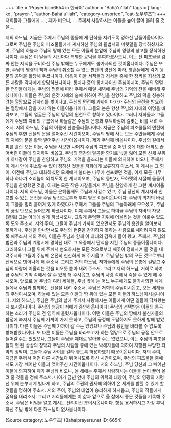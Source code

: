 +++
title = 'Prayer bpn6654 in 한국어'
author = "Bahá'u'lláh"
tags = ['lang-ko', 'prayer-', "author-Bahá'u'lláh", "category-unsorted", "cat-노우루즈"]
+++
저희들과 그들에게....., 제가 비오니,
… 주께서 사랑하시는 이들을 높이 끌어 올려 줄 것을...,

저의 하느님, 지금은 주께서 주님의 종들에 게 단식을 지키도록 명하신 날들이옵나이다. 그로써 주님은 주님의 피조물들에게 계시하신 주님의 율법서의 머릿말을 장식하셨사오며, 주님의 하늘과 주님의 땅에 있는 모든 이들의 눈앞에 주님의 명령의 창고를 장식하셨나이다. 주님은 이 날들의 시간마다 특별한 공덕을 부여하셨사오니, 이는 전 피조물을 감싸 안는 지식을 구비하신 주님 밖에는 누구에게도 불가사의한 것이옵나이다. 주님은 또한, 주님의 명령의 책과 주님의 취소할 수 없는 판단의 경전에 따라, 영혼들에게 각기 응분의 공덕을 할당해 주셨나이다. 더욱이 이들 서책들과 경서들 중에 한 장씩을 지상의 모든 사람들 각자에게 할당하셨나이다.
통치자 중의 통치자이신 주님이시여, 주님의 열렬한 연인들에게는, 주님의 명령에 따라 주께서 매일 새벽에 주님의 기억의 잔을 예비해 주셨나이다. 이들은 주님의 온갖 지혜의 술에 취하여 주님을 찬양하고 주님의 덕을 칭송하려는 열망으로 잠자리를 벗어나고, 주님의 면전에 가까이 다가가 주님의 은전을 받으려는 열망에서 잠을 자지 않는 이들이옵나이다. 그들의 눈은 항상 주님의 자애의 여명을 바라보고, 그들의 얼굴은 주님의 영감의 원천으로 향하고 있나이다. 그러니 저희들과 그들에게 주님의 자비의 구름에서 하늘같은 주님의 은총과 후덕하심에 걸맞는 비를 내려 주소서.
저의 하느님, 주님의 이름에 찬송올리옵나이다. 지금은 주님의 피조물들의 면전에 주님의 후한 선물의 문을 열어주신 시간이오며, 주님의 땅에 사는 모든 주민들에게 주님의 자애의 문을 활짝 열어주신 시간이옵나이다. 제가 주님께 비옵나이다. 주님의 길에서 피를 흘린 모든 이들, 주님을 사모한 나머지 주님의 피조물 중 어떤 것에 대한 애착도 끊어버린 이들에 의지하여 비옵고, 주님의 영감의 달콤한 향기로 넋을 잃어 모든 신체 부위가 하나같이 주님을 찬양하고 주님의 기억을 읊조리는 이들에 의지하여 비오니, 주께서 이 계시 안에 취소할 수 없이 정하신 것들을 저희에게 보류하지 마소서. 이 계시는 그 힘이, 이전에 주님과 대화하셨던 모세에게 불타는 나무가 선포했던 것을, 이제 모든 나무 하나 하나가 소리높이 외치도록 한 계시이오며, 주님의 동반자, 모하멧의 시절에 돌들이 주님을 찬양했던 것을, 이제는 모든 작은 자갈들까지 주님을 찬양하게 한 그런 계시이옵나이다.
저의 하느님, 이들은 은혜롭게도 주님과 사귈수 있고, 주님 당신의 계시자와 친교할 수 있는 은전을 주님 당신으로부터 부여 받은 이들이옵나이다. 주님의 의지의 바람이 그들을 멀리 흩어져 있게 하였다가 주께서 그들을 주님의 그늘아래에 모으셨고, 주님의 궁정 안으로 들어오게 하셨나이다. 이제 주께서 그들로 하여금 주님의 자비의 차양(遮陽) 그늘 아래에 살게 하셨사오니, 그렇게 존엄한 지위에 어울리는 것을 이룰수 있도록 도와 주소서. 저의 주여, 그들이 주님께 가까이 있으면서도 주님의 용안을 알아보지 못하거나, 주님을 만나면서도 주님의 현존을 감지하지 못하는 사람으로 헤아려지지 않도록 해주소서
저의 주여, 이들은 주님과 함께 이 최대의 감옥에 들어 왔고, 주께서, 주님의 법전과 주님의 계명서에 명하신 대로 그 옥중에서 단식을 지킨 주님의 종들이옵나이다. 그러하오니 그들 위에 주께서 혐오하시는 모든 것으로부터 깨끗이 정화시켜 줄 것을 내려주시와 그들이 주님께 온전히 헌신하게 해 주시옵고, 주님 당신 밖의 모든 것으로부터 전적으로 벗어나게 해 주소서.
그리고 저의 하느님, 저희들에게 주님의 은총에 걸맞고 주님의 아량에 어울리는 것을 비오듯 쏟아 내려 주소서. 그리고 저의 하느님, 저희로 하여금 주님의 기억 속에서 살 수 있게 해 주시옵고, 주님의 사랑 속에서 죽을 수 있게 해 주시오며, 앞으로 올 주님의 여러 세계들, 주님 밖에 는 어느 누구에게도 불가사의한 세계들에서 주님과 함께하는 선물을 내려 주소서. 주님은 저희의 주님이시옵고, 모든 세계들의 주님이시오며, 하늘에 있는 모든 이들과 땅 위에 있는 모든 이들의 하느님이시옵나이다.
저의 하느님, 주님은 주님의 날에 주께서 사랑하시는 이들에게 어떤 일들이 닥쳐왔는지 보시옵나이다. 주님의 영광이 저에게 증언하옵나이다! 주님의 선택받은 이들의 통곡하는 소리가 주님의 전 영역에 울렸사옵나이다. 어떤 이들은 주님의 땅에서 불신자들의 함정에 빠져서 주님께 가까이 가지 못하고, 주님의 궁정에 도달하지도 못하게 방해 받았나이다. 다른 이들은 주님께 가까이 갈 수는 있었으나 주님의 용안을 바라볼 수 없도록 방해받았나이다. 또 다른 이들은 주님을 바라보고자 하는 열망으로 주님의 궁정 안으로 들어갈 수는 있었으나, 그들이 주님을 제대로 알아볼 수는 없었으니, 이는 주님의 피조물들의 헛 된 상상의 장막과 주님의 사람들 중에 있는 박해자들에 의하여 자행된 부당한 죄악의 장막이, 그들과 주님 사이를 갈라 놓도록 허용하였기 때문이옵나이다.
저의 주여, 지금은 주께서 어떤 다른 시간보다 뛰어나도록 하신 시간이오며, 주님의 피조물들 중에서도 가장 빼어난 이들과 맺어주신 시간이옵나이다. 저의 하느님, 주님 당신과 그 빼어난 이들에 의지하여 제가 주님께 비오니, 올 해에는 주께서 사랑하시는 이들을 높이 끌어 올려 줄 것들을 정해 주소서. 나아가 금년 안에 주님의 위력의 태양이, 주님의 영광의 지평선 위에 눈부시게 빛나게 하고, 주님의 주권의 권세에 의하여 온 세계를 밝힐 수 있게 할 것들을 명하여 주소서.
저의 주여, 주님의 대업이 승리하게 하시옵고, 주님의 적들에게 굴욕을 내리소서. 그리고 저희들에게는 이 삶과 앞으로 올 삶에서 좋은 것들을 기록해 주소서. 주님은 비밀을 알고 계시는 진리이신 분이시옵나이다. 항상 용서하시고 가장 후덕하신 주님 밖에 다른 하느님이 없사옵나이다.

(Source category: 노우루즈)
(Bahaiprayers.net ID: 6654)
